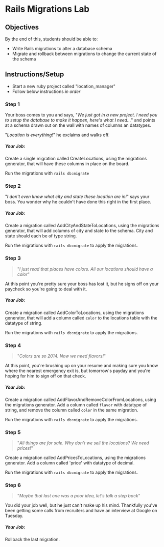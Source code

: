 
# Rails Migrations Lab

## Objectives

By the end of this, students should be able to:

- Write Rails migrations to alter a database schema
- Migrate and rollback between migrations to change the current state of the schema

## Instructions/Setup


- Start a new ruby project called "location_manager"
- Follow below instructions *in order*

### Step 1

Your boss comes to you and says, "*We just got in a new project. I need you to setup the database to make it happen, here's what I need...*" and points at a schema drawn out on the wall with names of columns an datatypes.


"*Location is everything!*" he exclaims and walks off.

##### Your Job:

Create a single migration called CreateLocations, using the migrations generator, that will have these columns in place on the board.

Run the migrations with `rails db:migrate`

### Step 2

"*I don't even know what city and state these location are in!*" says your boss. You wonder why he couldn't have done this right in the first place.

##### Your Job:

Create a migration called AddCityAndStateToLocations, using the migrations generator, that will add columns of city and state to the schema. City and state should each be of type string.

Run the migrations with `rails db:migrate` to apply the migrations.

### Step 3

> "*I just read that places have colors. All our locations should have a color*"

At this point you're pretty sure your boss has lost it, but he signs off on your paycheck so you're going to deal with it.

##### Your Job:

Create a migration called AddColorToLocations, using the migrations generator, that will add a column called `color` to the locations table with the datatype of string.

Run the migrations with `rails db:migrate` to apply the migrations.


### Step 4

> "*Colors are so 2014. Now we need flavors!*"

At this point, you're brushing up on your resume and making sure you know where the nearest emergency exit is, but tomorrow's payday and you're hoping for him to sign off on that check.

##### Your Job:

Create a migration called AddFlavorAndRemoveColorFromLocations, using the migrations generator. Add a column called `flavor` with datatype of string, and remove the column called `color` in the same migration.

Run the migrations with `rails db:migrate` to apply the migrations.

### Step 5

> "*All things are for sale. Why don't we sell the locations? We need prices!*"

Create a migration called AddPricesToLocations, using the migrations generator. Add a column called 'price' with datatype of decimal.


Run the migrations with `rails db:migrate` to apply the migrations.

### Step 6

> "*Maybe that last one was a poor idea, let's talk a step back*"

You did your job well, but he just can't make up his mind. Thankfully you've been getting some calls from recruiters and have an interview at Google on Tuesday.


##### Your Job:

Rollback the last migration. 

